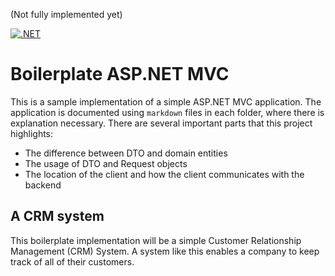 (Not fully implemented yet)

[![.NET](https://github.com/brhvucn/Boilerplate_ASPNETMVC/actions/workflows/dotnet.yml/badge.svg)](https://github.com/brhvucn/Boilerplate_ASPNETMVC/actions/workflows/dotnet.yml)

# Boilerplate ASP.NET MVC
This is a sample implementation of a simple ASP.NET MVC application. The application is documented using `markdown` files in each folder, where there is explanation necessary. There are several important parts that this project highlights:

* The difference between DTO and domain entities
* The usage of DTO and Request objects
* The location of the client and how the client communicates with the backend

## A CRM system
This boilerplate implementation will be a simple Customer Relationship Management (CRM) System. A system like this enables a company to keep track of all of their customers.
